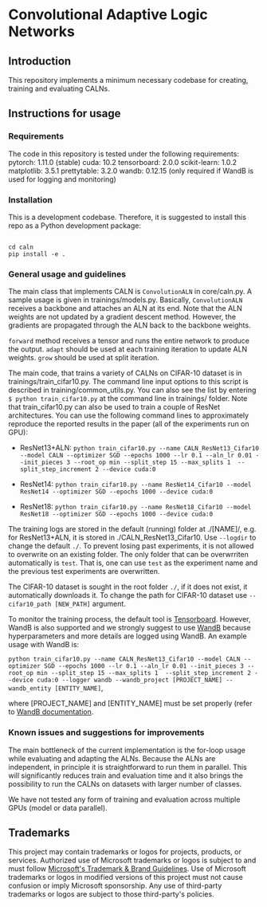 # Convolutional Adaptive Logic Networks

## Introduction

This repository implements a minimum necessary codebase for creating, training and evaluating CALNs.

## Instructions for usage

### Requirements

The code in this repository is tested under the following requirements:
pytorch: 1.11.0 (stable)
cuda: 10.2
tensorboard: 2.0.0
scikit-learn: 1.0.2
matplotlib: 3.5.1
prettytable: 3.2.0
wandb: 0.12.15 (only required if WandB is used for logging and monitoring)

### Installation

This is a development codebase. Therefore, it is suggested to install this repo as a Python development package:

```

cd caln
pip install -e .

```

### General usage and guidelines

The main class that implements CALN is `ConvolutionALN` in core/caln.py. A sample usage is given in trainings/models.py. Basically, `ConvolutionALN` receives a backbone and attaches an ALN at its end. Note that the ALN weights are not updated by a gradient descent method. However, the gradients are propagated through the ALN back to the backbone weights.

`forward` method receives a tensor and runs the entire network to produce the output.
`adapt` should be used at each training iteration to update ALN weights.
`grow` should be used at split iteration.

The main code, that trains a variety of CALNs on CIFAR-10 dataset is in trainings/train_cifar10.py. The command line input options to this script is described in training/common_utils.py. You can also see the list by entering `$ python train_cifar10.py` at the command line in trainings/ folder. Note that train_cifar10.py can also be used to train a couple of ResNet architectures. You can use the following command lines to approximately reproduce the reported results in the paper (all of the experiments run on GPU):

* ResNet13+ALN:
`python train_cifar10.py --name CALN_ResNet13_Cifar10 --model CALN --optimizer SGD --epochs 1000 --lr 0.1 --aln_lr 0.01 --init_pieces 3 --root_op min --split_step 15 --max_splits 1  --split_step_increment 2 --device cuda:0`

* ResNet14:
`python train_cifar10.py --name ResNet14_Cifar10 --model ResNet14 --optimizer SGD --epochs 1000 --device cuda:0`

* ResNet18:
`python train_cifar10.py --name ResNet18_Cifar10 --model ResNet18 --optimizer SGD --epochs 1000 --device cuda:0`

The training logs are stored in the default (running) folder at ./[NAME]/, e.g. for ResNet13+ALN, it is stored in ./CALN_ResNet13_Cifar10. Use `--logdir` to change the default `./`. To prevent losing past experiments, it is not allowed to overwrite on an existing folder. The only folder that can be overwrriten automatically is `test`. That is, one can use `test` as the experiment name and the previous test experiments are overwritten.

The CIFAR-10 dataset is sought in the root folder `./`, if it does not exist, it automatically downloads it. To change the path for CIFAR-10 dataset use `--cifar10_path [NEW_PATH]` argument.

To monitor the training process, the default tool is [Tensorboard](https://pytorch.org/tutorials/recipes/recipes/tensorboard_with_pytorch.html). However, WandB is also supported and we strongly suggest to use [WandB](https://wandb.ai/site) because hyperparameters and more details are logged using WandB. An example usage with WandB is:

`python train_cifar10.py --name CALN_ResNet13_Cifar10 --model CALN --optimizer SGD --epochs 1000 --lr 0.1 --aln_lr 0.01 --init_pieces 3 --root_op min --split_step 15 --max_splits 1  --split_step_increment 2 --device cuda:0 --logger wandb --wandb_project [PROJECT_NAME] --wandb_entity [ENTITY_NAME]`,

where [PROJECT_NAME] and [ENTITY_NAME] must be set properly (refer to [WandB documentation](https://docs.wandb.ai/).

### Known issues and suggestions for improvements

The main bottleneck of the current implementation is the for-loop usage while evaluating and adapting the ALNs. Because the ALNs are independent, in principle it is straightforward to run them in parallel. This will significantly reduces train and evaluation time and it also brings the possibility to run the CALNs on datasets with larger number of classes.

We have not tested any form of training and evaluation across multiple GPUs (model or data parallel).



## Trademarks

This project may contain trademarks or logos for projects, products, or services. Authorized use of Microsoft 
trademarks or logos is subject to and must follow 
[Microsoft's Trademark & Brand Guidelines](https://www.microsoft.com/en-us/legal/intellectualproperty/trademarks/usage/general).
Use of Microsoft trademarks or logos in modified versions of this project must not cause confusion or imply Microsoft sponsorship.
Any use of third-party trademarks or logos are subject to those third-party's policies.

